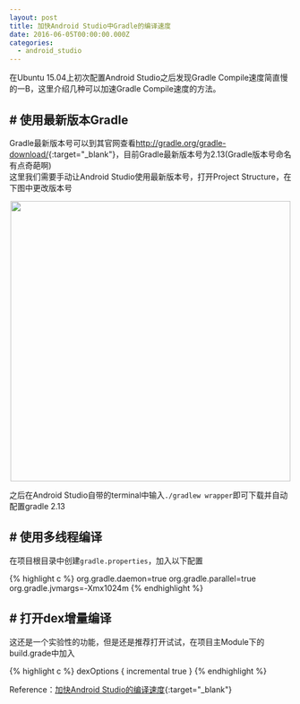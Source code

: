 ```yaml
---
layout: post
title: 加快Android Studio中Gradle的编译速度
date: 2016-06-05T00:00:00.000Z
categories:
  - android_studio
---
```


在Ubuntu 15.04上初次配置Android Studio之后发现Gradle Compile速度简直慢的一B，这里介绍几种可以加速Gradle Compile速度的方法。

## # 使用最新版本Gradle

Gradle最新版本号可以到其官网查看<http://gradle.org/gradle-download/>{:target="_blank"}，目前Gradle最新版本号为2.13(Gradle版本号命名有点奇葩啊)<br>
这里我们需要手动让Android Studio使用最新版本号，打开Project Structure，在下图中更改版本号

<div class="image-wrapper" style="text-align: center">
  <img src="http://odyloipwl.bkt.clouddn.com/post/2016-06-05/projectstructure.png" width="500px">
</div>

之后在Android Studio自带的terminal中输入`./gradlew wrapper`即可下载并自动配置gradle 2.13

## # 使用多线程编译

在项目根目录中创建`gradle.properties`，加入以下配置

{% highlight c %} org.gradle.daemon=true org.gradle.parallel=true org.gradle.jvmargs=-Xmx1024m {% endhighlight %}

## # 打开dex增量编译

这还是一个实验性的功能，但是还是推荐打开试试，在项目主Module下的build.grade中加入

{% highlight c %} dexOptions { incremental true } {% endhighlight %}

Reference：[加快Android Studio的编译速度](https://www.aswifter.com/2015/06/14/boost-android-studio/){:target="_blank"}
